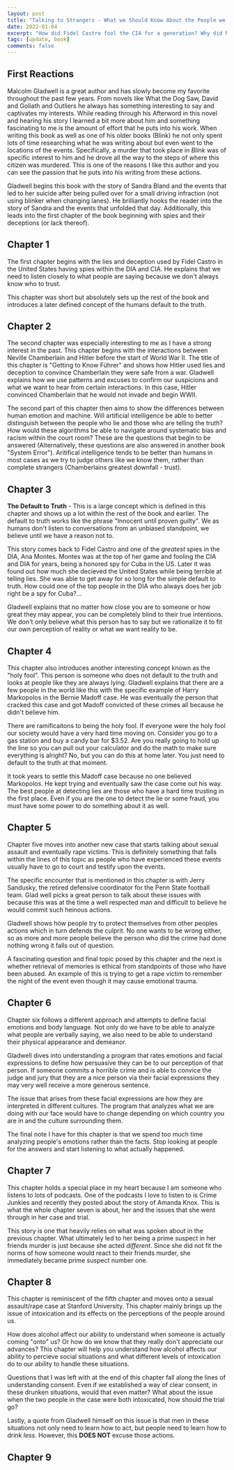 ```yaml
---
layout: post
title: "Talking to Strangers - What we Should Know About the People we Don't Know"
date: 2022-01-04
excerpt: "How did Fidel Castro fool the CIA for a generation? Why did Neville Chamberlain think he could trust Adolf Hitler? Why are compus sexual assults on the rise? Do television sitcoms teach us something about the way we relate to one another that isn't true? Talking to Strangers is a challenging and controversial excursion through history, psychology, and scandals taken straing freom the news. In it, [author] Malcolm Gladwell revisits the deceptions of Bernie Madoff, the suicide of Sylvia Plath and the death of Sandra Bland - throwing our understanding of these stories into doubt."
tags: [update, book]
comments: false
---
```


## First Reactions

Malcolm Gladwell is a great author and has slowly become my favorite throughout the past few years. From novels like What the Dog Saw, David and Goliath and Outliers he always has something interesting to say and captivates my interests. While reading through his Afterword in this novel and hearing his story I learned a bit more about him and something fascinating to me is the amount of effort that he puts into his work. When writing this book as well as one of his older books (Blink) he not only spent lots of time researching what he was writing about but even went to the locations of the events. Specifically, a murder that took place in _Blink_ was of specific interest to him and he drove all the way to the steps of where this citizen was murdered. This is one of the reasons I like this author and you can see the passion that he puts into his writing from these actions.

Gladwell begins this book with the story of Sandra Bland and the events that led to her suicide after being pulled over for a small driving infraction (not using blinker when changing lanes). He brilliantly hooks the reader into the story of Sandra and the events that unfolded that day. Additionally, this leads into the first chapter of the book beginning with spies and their deceptions (or lack thereof).

## Chapter 1

The first chapter begins with the lies and deception used by Fidel Castro in the United States having spies within the DIA and CIA. He explains that we need to listen closely to what people are saying because we don't always know who to trust.

This chapter was short but absolutely sets up the rest of the book and introduces a later defined concept of the humans default to the truth.

## Chapter 2

The second chapter was especially interesting to me as I have a strong interest in the past. This chapter begins with the interactions between Neville Chamberlain and Hitler before the start of World War II. The title of this chapter is "Getting to Know Führer" and shows how Hitler used lies and deception to convince Chamberlain they were safe from a war. Gladwell explains how we use patterns and excuses to confirm our suspicions and what we want to hear from certain interactions. In this case, Hitler convinced Chamberlain that he would not invade and begin WWII.

The second part of this chapter then aims to show the differences between human emotion and machine. Will artificial intelligence be able to better distinguish between the people who lie and those who are telling the truth? How would these algorithms be able to navigate around systematic bias and racism within the court room? These are the questions that begin to be answered (Alternatively, these questions are also answered in another book "System Error"). Aritifical intelligence tends to be better than humans in most cases as we try to judge others like we know them, rather than complete strangers (Chamberlains greatest downfall - trust).

## Chapter 3

**The Default to Truth** - This is a large concept which is defined in this chapter and shows up a lot within the rest of the book and earlier. The default to truth works like the phrase "Innocent until proven guilty". We as humans don't listen to conversations from an unbiased standpoint, we believe until we have a reason not to.

This story comes back to Fidel Castro and one of the _greatest_ spies in the DIA, Ana Montes. Montes was at the top of her game and fooling the CIA and DIA for years, being a honored spy for Cuba in the US. Later it was found out how much she decieved the United States while being terrible at telling lies. She was able to get away for so long for the simple default to truth. How could one of the top people in the DIA who always does her job right be a spy for Cuba?...

Gladwell explains that no matter how close you are to someone or how great they may appear, you can be completely blind to their true intentions. We don't only believe what this person has to say but we rationalize it to fit our own perception of reality or what we want reality to be.

## Chapter 4

This chapter also introduces another interesting concept known as the "holy fool". This person is someone who does not default to the truth and looks at people like they are always lying. Gladwell explains that there are a few people in the world like this with the specific example of Harry Markopolos in the Bernie Madoff case. He was eventually the person that cracked this case and got Madoff convicted of these crimes all because he didn't believe him.

There are ramificaitons to being the holy fool. If everyone were the holy fool our society would have a very hard time moving on. Consider you go to a gas station and buy a candy bar for $3.52. Are you really going to hold up the line so you can pull out your calculator and do the math to make sure everything is alright? No, but you can do this at home later. You just need to default to the truth at that moment.

It took years to settle this Madoff case because no one believed Markopolos. He kept trying and eventually saw the case come out his way. The best people at detecting lies are those who have a hard time trusting in the first place. Even if you are the one to detect the lie or some fraud, you must have some power to do something about it as well.

## Chapter 5

Chapter five moves into another new case that starts talking about sexual assault and eventually rape victims. This is definitely something that falls within the lines of this topic as people who have experienced these events usually have to go to court and testify upon the events.

The specific encounter that is mentioned in this chapter is with Jerry Sandusky, the retired defensive coordinator for the Penn State football team. Glad well picks a great person to talk about these issues with because this was at the time a well respected man and difficult to believe he would commit such heinous actions.

Gladwell shows how people try to protect themselves from other peoples actions which in turn defends the culprit. No one wants to be wrong either, so as more and more people believe the person who did the crime had done nothing wrong it falls out of question.

A fascinating question and final topic posed by this chapter and the next is whether retrieval of memories is ethical from standpoints of those who have been abused. An example of this is trying to get a rape victim to remember the night of the event even though it may cause emotional trauma.

## Chapter 6

Chapter six follows a different approach and attempts to define facial emotions and body language. Not only do we have to be able to analyze what people are verbally saying, we also need to be able to understand their physical appearance and demeanor.

Gladwell dives into understanding a program that rates emotions and facial expressions to define how persuasive they can be to our perception of that person. If someone commits a horrible crime and is able to convice the judge and jury that they are a nice person via their facial expressions they may very well receive a more generous sentence.

The issue that arises from these facial expressions are how they are interpreted in different cultures. The program that analyzes what we are doing with our face would have to change depending on which country you are in and the culture surrounding them.

The final note I have for this chapter is that we spend too much time analyzing people's emotions rather than the facts. Stop looking at people for the answers and start listening to what actually happened.

## Chapter 7

This chapter holds a special place in my heart because I am someone who listens to lots of podcasts. One of the podcasts I love to listen to is Crime Junkies and recently they posted about the story of Amanda Knox. This is what the whole chapter seven is about, her and the issues that she went through in her case and trial.

This story is one that heavily relies on what was spoken about in the previous chapter. What ultimately led to her being a prime suspect in her friends murder is just because she acted _different_. Since she did not fit the norms of how someone would react to their friends murder, she immediately became prime suspect number one.

## Chapter 8

This chapter is reminiscent of the fifth chapter and moves onto a sexual assault/rape case at Stanford University. This chapter mainly brings up the issue of intoxication and its effects on the perceptions of the people around us.

How does alcohol affect our ability to understand when someone is actually coming "onto" us? Or how do we know that they really don't appreciate our advances? This chapter will help you understand how alcohol affects our ability to percieve social situations and what different levels of intoxication do to our ability to handle these situations.

Questions that I was left with at the end of this chapter fall along the lines of understanding consent. Even if we established a way of clear consent, in these drunken situations, would that even matter? What about the issue when the two people in the case were both intoxicated, how should the trial go?

Lastly, a quote from Gladwell himself on this issue is that men in these situations not only need to learn how to act, but people need to learn how to drink _less_. However, this **DOES NOT** excuse those actions.

## Chapter 9
